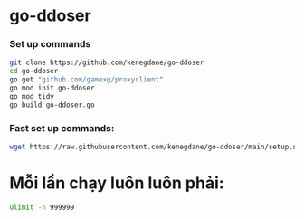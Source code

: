 # go-ddoser

### Set up commands
```bash
git clone https://github.com/kenegdane/go-ddoser
cd go-ddoser
go get "github.com/gamexg/proxyclient"
go mod init go-ddoser
go mod tidy
go build go-ddoser.go
```

### Fast set up commands:
```bash
wget https://raw.githubusercontent.com/kenegdane/go-ddoser/main/setup.sh && bash setup.sh
```

# Mỗi lần chạy luôn luôn phải:
```bash
ulimit -n 999999
```
